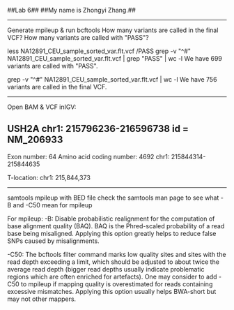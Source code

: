##Lab 6##
##My name is Zhongyi Zhang.##

----------------------------------------------------------------------------------------------------------------------------------------------------------------------------------------
Generate mpileup & run bcftools
How many variants are called in the final VCF?
How many variants are called with "PASS"?

less NA12891_CEU_sample_sorted_var.flt.vcf
/PASS
grep -v "^#" NA12891_CEU_sample_sorted_var.flt.vcf | grep "PASS" | wc -l
We have 699 variants are called with "PASS".

grep -v "^#" NA12891_CEU_sample_sorted_var.flt.vcf | wc -l
We have 756 variants are called in the final VCF.

----------------------------------------------------------------------------------------------------------------------------------------------------------------------------------------

Open BAM & VCF inIGV:

USH2A
chr1: 215796236-216596738
id = NM_206933
---------
Exon number: 64
Amino acid coding number: 4692
chr1: 215844314-215844635

T-location: chr1: 215,844,373

----------------------------------------------------------------------------------------------------------------------------------------------------------------------------------------

samtools mpileup with BED file
check the samtools man page to see what -B and -C50 mean for mpileup

For mpileup:
-B: Disable probabilistic realignment for the computation of base alignment quality (BAQ). BAQ is the Phred-scaled probability of a read base being misaligned. Applying this option greatly helps to reduce false SNPs caused by misalignments.

-C50: The bcftools filter command marks low quality sites and sites with the read depth exceeding a limit, which should be adjusted to about twice the average read depth (bigger read depths usually indicate problematic regions which are often enriched for artefacts). One may consider to add -C50 to mpileup if mapping quality is overestimated for reads containing excessive mismatches. Applying this option usually helps BWA-short but may not other mappers.
